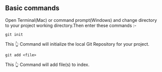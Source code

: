 <h2>
    Basic commands
</h2>

Open Terminal(Mac) or command prompt(Windows) and change directory to your project working directory.Then enter these commands :-

` git init ` 

This :point_up_2: Command will initialize the local Git Repository for your project.

` git add <file> ` 

This :point_up_2: Command will add file(s) to index.